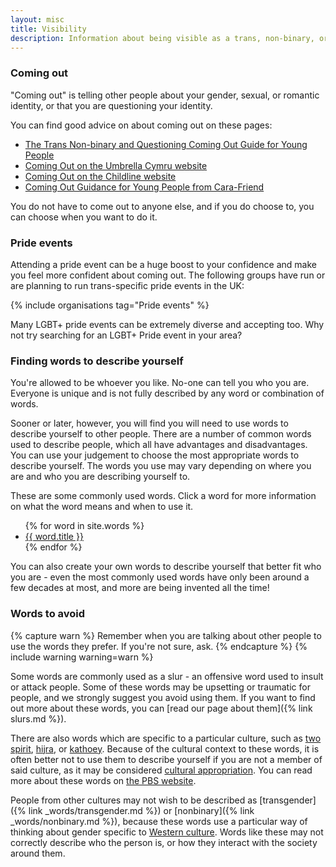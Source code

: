 ```yaml
---
layout: misc
title: Visibility
description: Information about being visible as a trans, non-binary, or gender non-conforming person
---
```


### Coming out

"Coming out" is telling other people about your gender, sexual, or romantic identity, or that you are questioning your identity.

You can find good advice on about coming out on these pages:

- [The Trans Non-binary and Questioning Coming Out Guide for Young People](https://lgbtyouth.org.uk/trans-and-non-binary-coming-out-guide/)
- [Coming Out on the Umbrella Cymru website](https://umbrellagwent.od2.vtiger.com/kb/article/477499-How-do-I-come-out-to-other-people??catid=1&subid=12)
- [Coming Out on the Childline website](https://www.childline.org.uk/info-advice/your-feelings/sexual-identity/coming-out/)
- [Coming Out Guidance for Young People from Cara-Friend](https://cara-friend.org.uk/wp-content/uploads/2021/09/Cara-Friend-Coming-Out-Guide.pdf)

You do not have to come out to anyone else, and if you do choose to, you can choose when you want to do it.

### Pride events

Attending a pride event can be a huge boost to your confidence and make you feel more confident about coming out. The following groups have run or are planning to run trans-specific pride events in the UK:

{% include organisations tag="Pride events" %}

Many LGBT+ pride events can be extremely diverse and accepting too. Why not try searching for an LGBT+ Pride event in your area?

### Finding words to describe yourself

You're allowed to be whoever you like. No-one can tell you who you are. Everyone is unique and is not fully described by any word or combination of words.

Sooner or later, however, you will find you will need to use words to describe yourself to other people. There are a number of common words used to describe people, which all have advantages and disadvantages. You can use your judgement to choose the most appropriate words to describe yourself. The words you use may vary depending on where you are and who you are describing yourself to.

These are some commonly used words. Click a word for more information on what the word means and when to use it.

<ul class="wordlist">
{% for word in site.words %}
<li><a href="{{ word.url | relative_url }}">{{ word.title }}</a></li>
{% endfor %}
</ul>

You can also create your own words to describe yourself that better fit who you are - even the most commonly used words have only been around a few decades at most, and more are being invented all the time!

### Words to avoid

{% capture warn %}
Remember when you are talking about other people to use the words they prefer. If you're not sure, ask.
{% endcapture %}
{% include warning warning=warn %}

Some words are commonly used as a slur - an offensive word used to insult or attack people. Some of these words may be upsetting or traumatic for people, and we strongly suggest you avoid using them. If you want to find out more about these words, you can [read our page about them]({% link slurs.md %}).

There are also words which are specific to a particular culture, such as [two spirit](https://en.wikipedia.org/wiki/Two-Spirit), [hijra](https://en.wikipedia.org/wiki/Hijra_(South_Asia)), or [kathoey](https://en.wikipedia.org/wiki/Kathoey). Because of the cultural context to these words, it is often better not to use them to describe yourself if you are not a member of said culture, as it may be considered [cultural appropriation](https://en.wikipedia.org/wiki/Cultural_appropriation). You can read more about these words on [the PBS website](https://www.pbs.org/independentlens/content/two-spirits_map-html/).

People from other cultures may not wish to be described as [transgender]({% link _words/transgender.md %}) or [nonbinary]({% link _words/nonbinary.md %}), because these words use a particular way of thinking about gender specific to [Western culture](https://en.wikipedia.org/wiki/Western_culture). Words like these may not correctly describe who the person is, or how they interact with the society around them.


